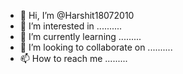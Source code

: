 - 👋 Hi, I’m @Harshit18072010
- 👀 I’m interested in ..........
- 🌱 I’m currently learning .........
- 💞️ I’m looking to collaborate on ..........
- 📫 How to reach me .........

<!---
Harshit18072010/Harshit18072010 is a ✨ special ✨ repository because its `README.md` (this file) appears on your GitHub profile.
You can click the Preview link to take a look at your changes.
--->
